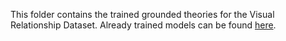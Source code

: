 This folder contains the trained grounded theories for the Visual Relationship Dataset. Already trained models can be found [here](https://scientificnet-my.sharepoint.com/:f:/g/personal/idonadello_unibz_it/ErXk-2f_4adMocsnKky8N14BiwaSmanWehp8WIj9ACXfiw?e=nhaFzf).
